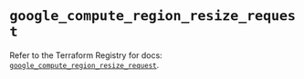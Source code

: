 # `google_compute_region_resize_request`

Refer to the Terraform Registry for docs: [`google_compute_region_resize_request`](https://registry.terraform.io/providers/hashicorp/google-beta/6.19.0/docs/resources/google_compute_region_resize_request).

